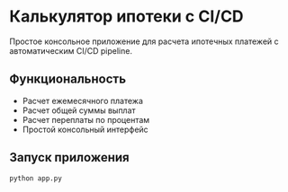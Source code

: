 # Калькулятор ипотеки с CI/CD

Простое консольное приложение для расчета ипотечных платежей с автоматическим CI/CD pipeline.

## Функциональность

- Расчет ежемесячного платежа
- Расчет общей суммы выплат
- Расчет переплаты по процентам
- Простой консольный интерфейс

## Запуск приложения

```bash
python app.py